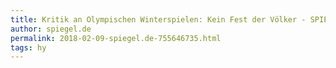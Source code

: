 ```yaml
---
title: Kritik an Olympischen Winterspielen: Kein Fest der Völker - SPIEGEL ONLINE - Sport
author: spiegel.de
permalink: 2018-02-09-spiegel.de-755646735.html
tags: hy
---
```


